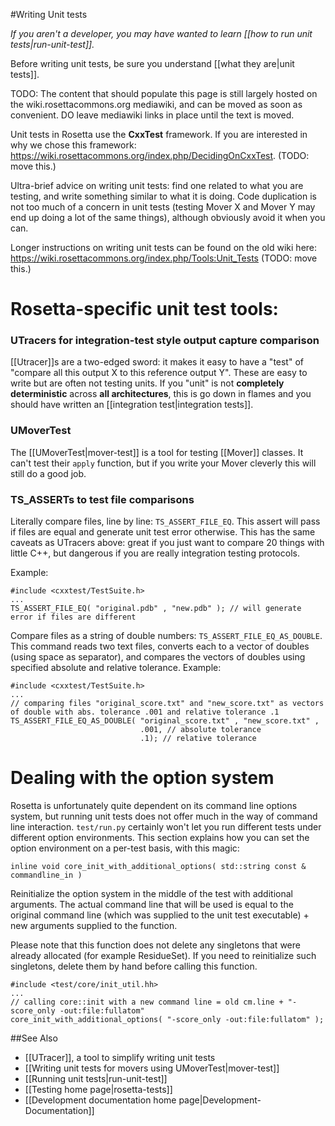 #Writing Unit tests

_If you aren't a developer, you may have wanted to learn [[how to run unit tests|run-unit-test]]._

Before writing unit tests, be sure you understand [[what they are|unit tests]].

TODO: The content that should populate this page is still largely hosted on the wiki.rosettacommons.org mediawiki, and can be moved as soon as convenient.  DO leave mediawiki links in place until the text is moved.

Unit tests in Rosetta use the **CxxTest** framework.  If you are interested in why we chose this framework: https://wiki.rosettacommons.org/index.php/DecidingOnCxxTest.  (TODO: move this.)

Ultra-brief advice on writing unit tests: find one related to what you are testing, and write something similar to what it is doing. 
Code duplication is not too much of a concern in unit tests (testing Mover X and Mover Y may end up doing a lot of the same things), although obviously avoid it when you can.

Longer instructions on writing unit tests can be found on the old wiki here: https://wiki.rosettacommons.org/index.php/Tools:Unit_Tests (TODO: move this.)

Rosetta-specific unit test tools:
=================================

### UTracers for integration-test style output capture comparison
[[Utracer]]s are a two-edged sword: it makes it easy to have a "test" of "compare all this output X to this reference output Y".
These are easy to write but are often not testing units.
If you "unit" is not **completely deterministic** across **all architectures**, this is go down in flames and you should have written an [[integration test|integration tests]].

### UMoverTest
The [[UMoverTest|mover-test]] is a tool for testing [[Mover]] classes.
It can't test their `apply` function, but if you write your Mover cleverly this will still do a good job.

### TS_ASSERTs to test file comparisons

Literally compare files, line by line: `TS_ASSERT_FILE_EQ`. 
This assert will pass if files are equal and generate unit test error otherwise. 
This has the same caveats as UTracers above: great if you just want to compare 20 things with little C++, but dangerous if you are really integration testing protocols.

Example:

```
#include <cxxtest/TestSuite.h>
...
TS_ASSERT_FILE_EQ( "original.pdb" , "new.pdb" ); // will generate error if files are different
```

Compare files as a string of double numbers: `TS_ASSERT_FILE_EQ_AS_DOUBLE`. This command reads two text files, converts each to a vector of doubles (using space as separator), and compares the vectors of doubles using specified absolute and relative tolerance. Example:

```
#include <cxxtest/TestSuite.h>
...
// comparing files "original_score.txt" and "new_score.txt" as vectors of double with abs. tolerance .001 and relative tolerance .1
TS_ASSERT_FILE_EQ_AS_DOUBLE( "original_score.txt" , "new_score.txt" ,
                             .001, // absolute tolerance
                             .1); // relative tolerance
```

Dealing with the option system
==============================

Rosetta is unfortunately quite dependent on its command line options system, but running unit tests does not offer much in the way of command line interaction.
`test/run.py` certainly won't let you run different tests under different option environments.
This section explains how you can set the option environment on a per-test basis, with this magic:

`inline void core_init_with_additional_options( std::string const & commandline_in )` 

Reinitialize the option system in the middle of the test with additional arguments. The actual command line that will be used is equal to the original command line (which was supplied to the unit test executable) + new arguments supplied to the function.

Please note that this function does not delete any singletons that were already allocated (for example ResidueSet). If you need to reinitialize such singletons, delete them by hand before calling this function.


```
#include <test/core/init_util.hh>
...
// calling core::init with a new command line = old cm.line + "-score_only -out:file:fullatom"
core_init_with_additional_options( "-score_only -out:file:fullatom" );
```

##See Also

* [[UTracer]], a tool to simplify writing unit tests
* [[Writing unit tests for movers using UMoverTest|mover-test]]
* [[Running unit tests|run-unit-test]]
* [[Testing home page|rosetta-tests]]
* [[Development documentation home page|Development-Documentation]]